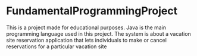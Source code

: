 # FundamentalProgrammingProject
This is a project made for educational purposes. Java is the main programming language used in this project. The system is about a vacation site reservation application that lets individuals to make or cancel reservations for a particular vacation site
